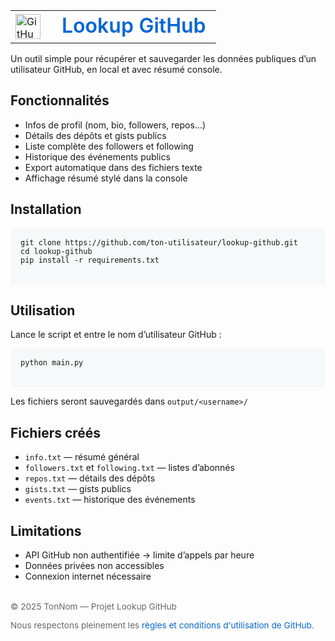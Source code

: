 <table>
  <tr>
    <td width="50" valign="middle">
      <img src="https://github.githubassets.com/images/modules/logos_page/GitHub-Mark.png" alt="GitHub Logo" width="40" />
    </td>
    <td valign="middle" style="font-size: 2rem; color: #0366d6; font-weight: 600;">
      Lookup GitHub
    </td>
  </tr>
</table>

<p>Un outil simple pour récupérer et sauvegarder les données publiques d’un utilisateur GitHub, en local et avec résumé console.</p>

<h2>Fonctionnalités</h2>
<ul>
  <li>Infos de profil (nom, bio, followers, repos...)</li>
  <li>Détails des dépôts et gists publics</li>
  <li>Liste complète des followers et following</li>
  <li>Historique des événements publics</li>
  <li>Export automatique dans des fichiers texte</li>
  <li>Affichage résumé stylé dans la console</li>
</ul>

<h2>Installation</h2>
<pre style="background:#f6f8fa; padding:1rem; border-radius:6px;">
<code>git clone https://github.com/ton-utilisateur/lookup-github.git
cd lookup-github
pip install -r requirements.txt
</code>
</pre>

<h2>Utilisation</h2>
<p>Lance le script et entre le nom d’utilisateur GitHub :</p>
<pre style="background:#f6f8fa; padding:1rem; border-radius:6px;">
<code>python main.py
</code>
</pre>
<p>Les fichiers seront sauvegardés dans <code>output/&lt;username&gt;/</code></p>

<h2>Fichiers créés</h2>
<ul>
  <li><code>info.txt</code> — résumé général</li>
  <li><code>followers.txt</code> et <code>following.txt</code> — listes d’abonnés</li>
  <li><code>repos.txt</code> — détails des dépôts</li>
  <li><code>gists.txt</code> — gists publics</li>
  <li><code>events.txt</code> — historique des événements</li>
</ul>

<h2>Limitations</h2>
<ul>
  <li>API GitHub non authentifiée → limite d’appels par heure</li>
  <li>Données privées non accessibles</li>
  <li>Connexion internet nécessaire</li>
</ul>

<footer style="margin-top:2rem; font-size:0.85rem; color:#666;">
  <p>© 2025 TonNom — Projet Lookup GitHub</p>
  <p>Nous respectons pleinement les <a href="https://docs.github.com/en/site-policy/github-terms/github-terms-of-service" target="_blank" style="color:#0366d6; text-decoration:none;">règles et conditions d'utilisation de GitHub</a>.</p>
</footer>
